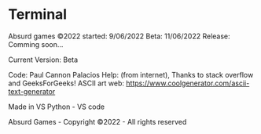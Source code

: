 # Terminal

Absurd games ©2022
started: 9/06/2022
Beta: 11/06/2022
Release: Comming soon...

Current Version: Beta

Code: Paul Cannon Palacios
Help: (from internet), Thanks to stack overflow and GeeksForGeeks!
ASCII art web: https://www.coolgenerator.com/ascii-text-generator

Made in VS Python - VS code

Absurd Games - Copyright ©2022 - All rights reserved
